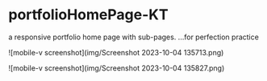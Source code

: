 # portfolioHomePage-KT
a responsive portfolio home page with sub-pages. ...for perfection practice

![mobile-v screenshot](img/Screenshot 2023-10-04 135713.png)

![mobile-v screenshot](img/Screenshot 2023-10-04 135827.png)
